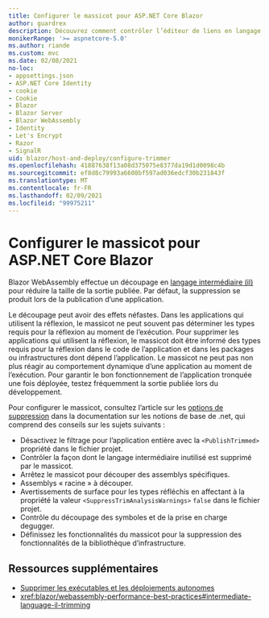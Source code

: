 ```yaml
---
title: Configurer le massicot pour ASP.NET Core Blazor
author: guardrex
description: Découvrez comment contrôler l’éditeur de liens en langage intermédiaire (massicot) lors de la création d’une Blazor application.
monikerRange: '>= aspnetcore-5.0'
ms.author: riande
ms.custom: mvc
ms.date: 02/08/2021
no-loc:
- appsettings.json
- ASP.NET Core Identity
- cookie
- Cookie
- Blazor
- Blazor Server
- Blazor WebAssembly
- Identity
- Let's Encrypt
- Razor
- SignalR
uid: blazor/host-and-deploy/configure-trimmer
ms.openlocfilehash: 41887638f13a08d375075e8377da19d1d0098c4b
ms.sourcegitcommit: ef8d8c79993a6608bf597ad036edcf30b231843f
ms.translationtype: MT
ms.contentlocale: fr-FR
ms.lasthandoff: 02/09/2021
ms.locfileid: "99975211"
---
```

# <a name="configure-the-trimmer-for-aspnet-core-blazor"></a>Configurer le massicot pour ASP.NET Core Blazor

Blazor WebAssembly effectue un découpage en [langage intermédiaire (il)](/dotnet/standard/managed-code#intermediate-language--execution) pour réduire la taille de la sortie publiée. Par défaut, la suppression se produit lors de la publication d’une application.

Le découpage peut avoir des effets néfastes. Dans les applications qui utilisent la réflexion, le massicot ne peut souvent pas déterminer les types requis pour la réflexion au moment de l’exécution. Pour supprimer les applications qui utilisent la réflexion, le massicot doit être informé des types requis pour la réflexion dans le code de l’application et dans les packages ou infrastructures dont dépend l’application. Le massicot ne peut pas non plus réagir au comportement dynamique d’une application au moment de l’exécution. Pour garantir le bon fonctionnement de l’application tronquée une fois déployée, testez fréquemment la sortie publiée lors du développement.

Pour configurer le massicot, consultez l’article sur les [options de suppression](/dotnet/core/deploying/trimming-options) dans la documentation sur les notions de base de .net, qui comprend des conseils sur les sujets suivants :

* Désactivez le filtrage pour l’application entière avec la `<PublishTrimmed>` propriété dans le fichier projet.
* Contrôler la façon dont le langage intermédiaire inutilisé est supprimé par le massicot.
* Arrêtez le massicot pour découper des assemblys spécifiques.
* Assemblys « racine » à découper.
* Avertissements de surface pour les types réfléchis en affectant à la propriété la valeur `<SuppressTrimAnalysisWarnings>` `false` dans le fichier projet.
* Contrôle du découpage des symboles et de la prise en charge degugger.
* Définissez les fonctionnalités du massicot pour la suppression des fonctionnalités de la bibliothèque d’infrastructure.

## <a name="additional-resources"></a>Ressources supplémentaires

* [Supprimer les exécutables et les déploiements autonomes](/dotnet/core/deploying/trim-self-contained)
* <xref:blazor/webassembly-performance-best-practices#intermediate-language-il-trimming>
